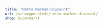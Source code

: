 ```yaml
---
title: "Netto Marken-Discount"
url: /schoeppenstedt/netto-marken-discount/
shop: Supermarkt
---
```


